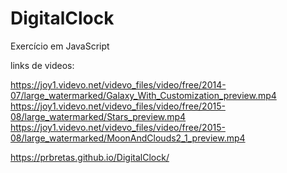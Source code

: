 # DigitalClock
Exercício em JavaScript



links de videos:

https://joy1.videvo.net/videvo_files/video/free/2014-07/large_watermarked/Galaxy_With_Customization_preview.mp4
https://joy1.videvo.net/videvo_files/video/free/2015-08/large_watermarked/Stars_preview.mp4
https://joy1.videvo.net/videvo_files/video/free/2015-08/large_watermarked/MoonAndClouds2_1_preview.mp4

https://prbretas.github.io/DigitalClock/
